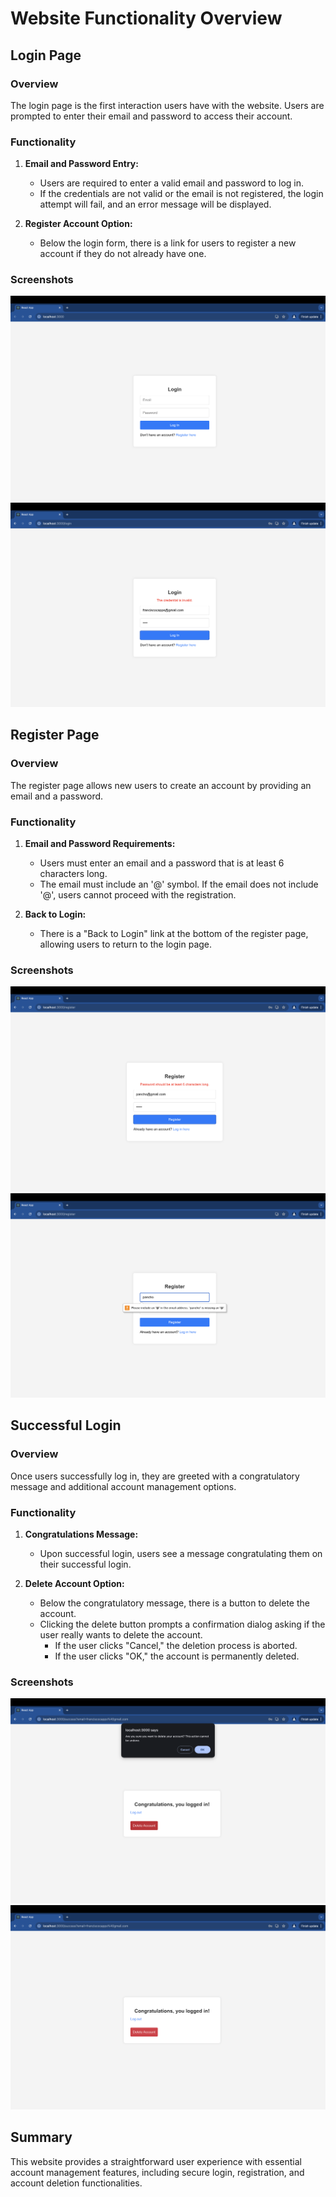 # Website Functionality Overview

## Login Page
### Overview
The login page is the first interaction users have with the website. Users are prompted to enter their email and password to access their account.

### Functionality
1. **Email and Password Entry:**
   - Users are required to enter a valid email and password to log in.
   - If the credentials are not valid or the email is not registered, the login attempt will fail, and an error message will be displayed.

2. **Register Account Option:**
   - Below the login form, there is a link for users to register a new account if they do not already have one.

### Screenshots
![Login Page](login1.png)
![Invalid Login Attempt](login2.png)

## Register Page
### Overview
The register page allows new users to create an account by providing an email and a password.

### Functionality
1. **Email and Password Requirements:**
   - Users must enter an email and a password that is at least 6 characters long.
   - The email must include an '@' symbol. If the email does not include '@', users cannot proceed with the registration.

2. **Back to Login:**
   - There is a "Back to Login" link at the bottom of the register page, allowing users to return to the login page.

### Screenshots
![Register Page](register1.png)
![Registration Validation](register2.png)

## Successful Login
### Overview
Once users successfully log in, they are greeted with a congratulatory message and additional account management options.

### Functionality
1. **Congratulations Message:**
   - Upon successful login, users see a message congratulating them on their successful login.

2. **Delete Account Option:**
   - Below the congratulatory message, there is a button to delete the account.
   - Clicking the delete button prompts a confirmation dialog asking if the user really wants to delete the account.
     - If the user clicks "Cancel," the deletion process is aborted.
     - If the user clicks "OK," the account is permanently deleted.

### Screenshots
![Successful Login](success.png)
![Account Deletion Confirmation](success2.png)

## Summary
This website provides a straightforward user experience with essential account management features, including secure login, registration, and account deletion functionalities.